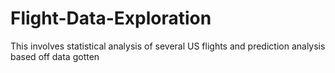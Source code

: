 # Flight-Data-Exploration
This involves statistical analysis of several US flights and prediction analysis based off data gotten

